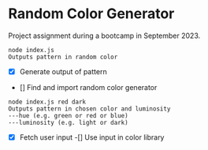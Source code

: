 # Random Color Generator

Project assignment during a bootcamp in September 2023.

```
node index.js
Outputs pattern in random color

```

- [x] Generate output of pattern
- [] Find and import random color generator

```
node index.js red dark
Outputs pattern in chosen color and luminosity
---hue (e.g. green or red or blue)
---luminosity (e.g. light or dark)

```

-[x] Fetch user input
-[] Use input in color library
